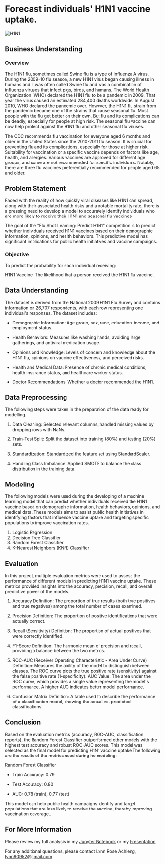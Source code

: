 <!-- #region -->

# Forecast individuals' H1N1 vaccine uptake.

![H1N1](https://github.com/Lynn-rose/phase-3-project/blob/main/images/WhatsApp%20Image%202024-06-06%20at%209.42.13%20AM.jpeg)

## Business Understanding
### Overview
The H1N1 flu, sometimes called Swine flu is a type of influenza A virus. During the 2009-10 flu season, a new H1N1 virus began causing illness in humans and it was often called Swine flu and was a combination of influenza viruses that infect pigs, birds, and humans. The World Health Organization (WHO) declared the H1N1 flu to be a pandemic in 2009. That year the virus caused an estimated 284,400 deaths worldwide. In August 2010, WHO declared the pandemic over. However, the H1N1 flu strain from the pandemic became one of the strains that cause seasonal flu. Most people with the flu get better on their own. But flu and its complications can be deadly, especially for people at high risk. The seasonal flu vaccine can now help protect against the H1N1 flu and other seasonal flu viruses.

The CDC recommends flu vaccination for everyone aged 6 months and older in the United States since the 2010-2011 flu season. It is crucial for preventing flu and its complications, especially for those at higher risk. Suitability for vaccination or a specific vaccine depends on factors like age, health, and allergies. Various vaccines are approved for different age groups, and some are not recommended for specific individuals. Notably, there are three flu vaccines preferentially recommended for people aged 65 and older.

## Problem Statement
Faced with the reality of how quickly viral diseases like H1N1 can spread, along with their associated health risks and a notable mortality rate, there is a pressing need to develop a model to accurately identify individuals who are more likely to receive their H1N1 and seasonal flu vaccines.

The goal of the "Flu Shot Learning: Predict H1N1" competition is to predict whether individuals received H1N1 vaccines based on their demographic information, opinions, and health behaviors. This predictive model has significant implications for public health initiatives and vaccine campaigns.


### Objective
To predict the probability for each individual receiving:

H1N1 Vaccine: The likelihood that a person received the H1N1 flu vaccine.

## Data Understanding
The dataset is derived from the National 2009 H1N1 Flu Survey and contains information on 26,707 respondents, with each row representing one individual's responses. The dataset includes:

* Demographic Information: Age group, sex, race, education, income, and employment status.

* Health Behaviors: Measures like washing hands, avoiding large gatherings, and antiviral medication usage.

* Opinions and Knowledge: Levels of concern and knowledge about the H1N1 flu, opinions on vaccine effectiveness, and perceived risks.

* Health and Medical Data: Presence of chronic medical conditions, health insurance status, and healthcare worker status.

* Doctor Recommendations: Whether a doctor recommended the H1N1.

## Data Preprocessing
The following steps were taken in the preparation of the data ready for modelling.

1. Data Cleaning: Selected relevant columns, handled missing values by dropping rows with NaNs.

2. Train-Test Split: Split the dataset into training (80%) and testing (20%) sets.

3. Standardization: Standardized the feature set using StandardScaler.

4. Handling Class Imbalance: Applied SMOTE to balance the class distribution in the training data.

## Modeling

The following models were used during the developing of a machine learning model that can predict whether individuals received the H1N1 vaccine based on demographic information, health behaviors, opinions, and medical data. These models aims to assist public health initiatives in identifying factors that influence vaccine uptake and targeting specific populations to improve vaccination rates.

1. Logistic Regression
2. Decision Tree Classifier
3. Random Forest Classifier
4. K-Nearest Neighbors (KNN) Classifier

## Evaluation
In this project, multiple evaluation metrics were used to assess the performance of different models in predicting H1N1 vaccine uptake. These metrics provided insights into the accuracy, precision, recall, and overall predictive power of the models.

1. Accuracy
Definition: The proportion of true results (both true positives and true negatives) among the total number of cases examined.

2. Precision
Definition: The proportion of positive identifications that were actually correct.

3. Recall (Sensitivity)
Definition: The proportion of actual positives that were correctly identified.

4. F1-Score
Definition: The harmonic mean of precision and recall, providing a balance between the two metrics.

5. ROC-AUC (Receiver Operating Characteristic - Area Under Curve)
Definition: Measures the ability of the model to distinguish between classes. The ROC curve plots the true positive rate (sensitivity) against the false positive rate (1-specificity).
AUC Value: The area under the ROC curve, which provides a single value representing the model's performance. A higher AUC indicates better model performance.
6. Confusion Matrix
Definition: A table used to describe the performance of a classification model, showing the actual vs. predicted classifications.

## Conclusion
Based on the evaluation metrics (accuracy, ROC-AUC, classification reports), the Random Forest Classifier outperformed other models with the highest test accuracy and robust ROC-AUC scores. This model was selected as the final model for predicting H1N1 vaccine uptake.The following are the results of the metrics used during he modeling:

Random Forest Classifier
* Train Accuracy: 0.79

* Test Accuracy: 0.80

* AUC: 0.78 (train), 0.77 (test)

This model can help public health campaigns identify and target populations that are less likely to receive the vaccine, thereby improving vaccination coverage..

 ## For More Information  
Please review my full analysis in my [Jupyter Notebook](https://github.com/Lynn-rose/phase-3-project/blob/main/index.ipynb) or my [Presentation](https://github.com/Lynn-rose/dsc-phase-1-project-movie-data-analysis/blob/master/presantation.pdf)

For any additional questions, please contact Lynn Rose Achieng, lynn90952@gmail.com
<!-- #endregion -->

```python

```
